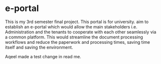 # e-portal
This is my 3rd semester final project. This portal is for university.
aim to establish an e-portal which would allow the main stakeholders i.e.
Administration and the tenants to cooperate with each other seamlessly via a common platform. 
This would streamline the document processing workflows and reduce the paperwork and 
processing times, saving time itself and saving the environment.

Aqeel made a test change in read me.
